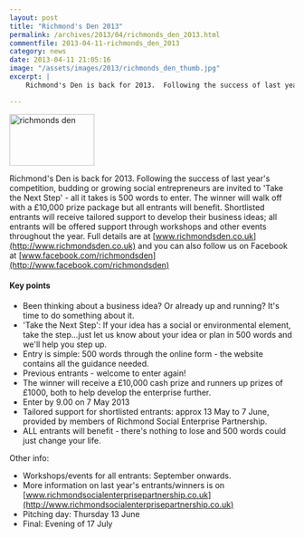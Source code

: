 ```yaml
---
layout: post
title: "Richmond's Den 2013"
permalink: /archives/2013/04/richmonds_den_2013.html
commentfile: 2013-04-11-richmonds_den_2013
category: news
date: 2013-04-11 21:05:16
image: "/assets/images/2013/richmonds_den_thumb.jpg"
excerpt: |
    Richmond's Den is back for 2013.  Following the success of last year's competition, budding or growing social entrepreneurs are invited to 'Take the Next Step' - all it takes is 500 words to enter.  The winner will walk off with a &pound;10,000 prize package but all entrants will benefit.  Shortlisted entrants will receive tailored support to develop their business ideas; all entrants will be offered support through workshops and other events throughout the year. 

---
```


<a href="/assets/images/2013/richmonds_den.jpg" title="See larger version of - richmonds den"><img src="/assets/images/2013/richmonds_den_thumb.jpg" width="150" height="91" alt="richmonds den" class=" right" /></a>

Richmond's Den is back for 2013. Following the success of last year's competition, budding or growing social entrepreneurs are invited to 'Take the Next Step' - all it takes is 500 words to enter. The winner will walk off with a £10,000 prize package but all entrants will benefit. Shortlisted entrants will receive tailored support to develop their business ideas; all entrants will be offered support through workshops and other events throughout the year. Full details are at [www.richmondsden.co.uk](http://www.richmondsden.co.uk) and you can also follow us on Facebook at [www.facebook.com/richmondsden](http://www.facebook.com/richmondsden)

#### Key points

-   Been thinking about a business idea? Or already up and running? It's time to do something about it.
-   'Take the Next Step': If your idea has a social or environmental element, take the step...just let us know about your idea or plan in 500 words and we'll help you step up.
-   Entry is simple: 500 words through the online form - the website contains all the guidance needed.
-   Previous entrants - welcome to enter again!
-   The winner will receive a £10,000 cash prize and runners up prizes of £1000, both to help develop the enterprise further.
-   Enter by 9.00 on 7 May 2013
-   Tailored support for shortlisted entrants: approx 13 May to 7 June, provided by members of Richmond Social Enterprise Partnership.
-   ALL entrants will benefit - there's nothing to lose and 500 words could just change your life.

Other info:

-   Workshops/events for all entrants: September onwards.
-   More information on last year's entrants/winners is on [www.richmondsocialenterprisepartnership.co.uk](http://www.richmondsocialenterprisepartnership.co.uk)
-   Pitching day: Thursday 13 June
-   Final: Evening of 17 July

